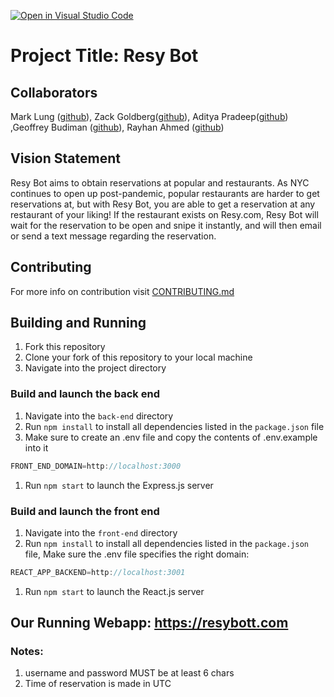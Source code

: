 [![Open in Visual Studio Code](https://classroom.github.com/assets/open-in-vscode-c66648af7eb3fe8bc4f294546bfd86ef473780cde1dea487d3c4ff354943c9ae.svg)](https://classroom.github.com/online_ide?assignment_repo_id=8760730&assignment_repo_type=AssignmentRepo)
# Project Title: Resy Bot
## Collaborators
Mark Lung ([github](https://github.com/ml6754)), Zack Goldberg([github](https://github.com/zrg228)), Aditya Pradeep([github](https://github.com/adityapradeep12)) ,Geoffrey Budiman ([github](https://github.com/geoffreybudiman91)), Rayhan Ahmed ([github](https://github.com/rfahmed))
## Vision Statement
Resy Bot aims to obtain reservations at popular and restaurants. As NYC continues to open up post-pandemic, popular restaurants are harder to get reservations at, but with Resy Bot, you are able to get a reservation at any restaurant of your liking! If the restaurant exists on Resy.com, Resy Bot will wait for the reservation to be open and snipe it instantly, and will then email or send a text message regarding the reservation. 
## Contributing
For more info on contribution visit [CONTRIBUTING.md](./CONTRIBUTING.md)

## Building and Running
1. Fork this repository 
1. Clone your fork of this repository to your local machine
1. Navigate into the project directory

### Build and launch the back end
1. Navigate into the `back-end` directory
1. Run `npm install` to install all dependencies listed in the `package.json` file
1. Make sure to create an .env file and copy the contents of .env.example into it
```javascript
FRONT_END_DOMAIN=http://localhost:3000
```
1. Run `npm start` to launch the Express.js server
### Build and launch the front end
1. Navigate into the `front-end` directory
1. Run `npm install` to install all dependencies listed in the `package.json` file, Make sure the .env file specifies the right domain: 
```javascript
REACT_APP_BACKEND=http://localhost:3001
```
1. Run `npm start` to launch the React.js server

## Our Running Webapp: https://resybott.com
### Notes:
1. username and password MUST be at least 6 chars
1. Time of reservation is made in UTC

